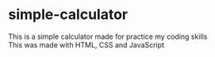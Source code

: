 # simple-calculator
This is a simple calculator made for practice my coding skills   
This was made with HTML, CSS and JavaScript
